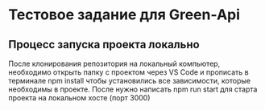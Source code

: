# Тестовое задание для Green-Api
## Процесс запуска проекта локально
После клонирования репозитория на локальный компьютер, необходимо открыть папку с проектом через VS Code и прописать в терминале npm install чтобы установились все зависимости, которые необходимы в проекте. После нужно написать npm run start для старта проекта на локальном хосте (порт 3000)
